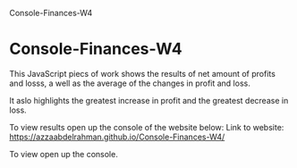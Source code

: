 Console-Finances-W4


# Console-Finances-W4


This JavaScript piecs of work shows the results of net amount of profits and losss, a well as the average of the changes in profit and loss. 


It aslo highlights the greatest increase in profit and the greatest decrease in loss.


To view results open up the console of the website below: 
Link to website: https://azzaabdelrahman.github.io/Console-Finances-W4/

To view open up the console.

